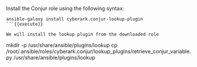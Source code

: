 
Install the Conjur role using the following syntax:

```
ansible-galaxy install cyberark.conjur-lookup-plugin
```{{execute}}

We will install the lookup plugin from the downloaded role

```
mkdir -p /usr/share/ansible/plugins/lookup
cp  /root/.ansible/roles/cyberark.conjur/lookup_plugins/retrieve_conjur_variable.py /usr/share/ansible/plugins/lookup
```{{execute}}
